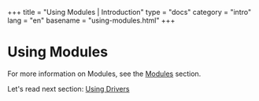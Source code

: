+++
title = "Using Modules | Introduction"
type = "docs"
category = "intro"
lang = "en"
basename = "using-modules.html"
+++

# Using Modules

For more information on Modules, see the [Modules](/docs/en/modules.html) section.

Let's read next section: [Using Drivers](using-drivers.html)
